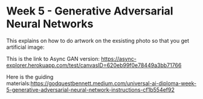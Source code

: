 # Week 5 - Generative Adversarial Neural Networks

This explains on how to do artwork on the exsisting photo so that you get artificial image:

This is the link to Async GAN version: https://async-explorer.herokuapp.com/test/canvasID=620eb99f0e78449a3bb71766

Here is the guiding materials:https://godquestbennett.medium.com/universal-ai-diploma-week-5-generative-adversarial-neural-network-instructions-cf1b554ef92


